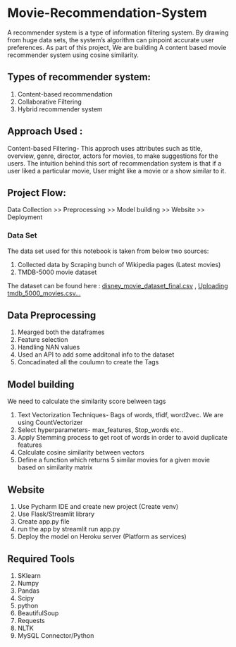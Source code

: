 # Movie-Recommendation-System
A recommender system is a type of information filtering system. By drawing from huge data sets, the system’s algorithm can pinpoint accurate user preferences. As part of this project, We are building A content based movie recommender system using cosine similarity.

## Types of recommender system:
1. Content-based recommendation
2. Collaborative Filtering
3. Hybrid recommender system

## Approach Used :
Content-based Filtering- This approch uses attributes such as title, overview, genre, director, actors for movies, to make suggestions for the users. The intuition behind this sort of recommendation system is that if a user liked a particular movie, User might like a movie or a show similar to it.

## Project Flow:
Data Collection >> Preprocessing >> Model building >> Website >> Deployment

### Data Set
The data set used for this notebook is taken from below two sources:
1. Collected data by Scraping bunch of Wikipedia pages (Latest movies)
2. TMDB-5000 movie dataset

The dataset can be found here : [disney_movie_dataset_final.csv](https://github.com/AnumehaShrivastav/Movie-Recommendation-System/files/8596779/disney_movie_dataset_final.csv) , 
[Uploading tmdb_5000_movies.csv…]()

## Data Preprocessing
1. Mearged both the dataframes
1. Feature selection
2. Handling NAN values
3. Used an API to add some additonal info to the dataset
4. Concadinated all the coulumn to create the Tags

## Model building
We need to calculate the similarity score belween tags
1. Text Vectorization Techniques- Bags of words, tfidf, word2vec. We are using CountVectorizer
2. Select hyperparameters- max_features, Stop_words etc..
3. Apply Stemming process to get root of words in order to avoid duplicate features
4. Calculate cosine similarity between vectors
5. Define a function which returns 5 similar movies for a given movie based on similarity matrix

## Website
1. Use Pycharm IDE and create new project (Create venv)
2. Use Flask/Streamlit library
3. Create app.py file
4. run the app by streamlit run app.py
5. Deploy the model on Heroku server (Platform as services)

## Required Tools
1. SKlearn
2. Numpy
3. Pandas
4. Scipy
5. python
6. BeautifulSoup
7. Requests
8. NLTK
9. MySQL Connector/Python 
